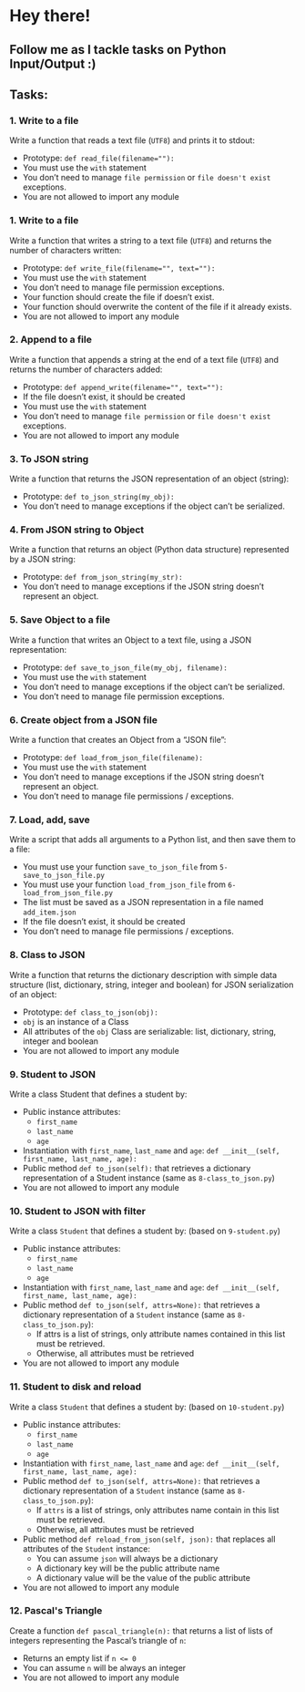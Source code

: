 # Hey there!
## Follow me as I tackle tasks on Python Input/Output :)
## Tasks:
### 1. Write to a file
Write a function that reads a text file (`UTF8`) and prints it to stdout:
* Prototype: `def read_file(filename=""):`
* You must use the `with` statement
* You don’t need to manage `file permission` or `file doesn't exist` exceptions.
* You are not allowed to import any module
### 1. Write to a file
Write a function that writes a string to a text file (`UTF8`) and returns the number of characters written:
* Prototype: `def write_file(filename="", text=""):`
* You must use the `with` statement
* You don’t need to manage file permission exceptions.
* Your function should create the file if doesn’t exist.
* Your function should overwrite the content of the file if it already exists.
* You are not allowed to import any module
### 2. Append to a file
Write a function that appends a string at the end of a text file (`UTF8`) and returns the number of characters added:
* Prototype: `def append_write(filename="", text=""):`
* If the file doesn’t exist, it should be created
* You must use the `with` statement
* You don’t need to manage `file permission` or `file doesn't exist` exceptions.
* You are not allowed to import any module
### 3. To JSON string
Write a function that returns the JSON representation of an object (string):
* Prototype: `def to_json_string(my_obj):`
* You don’t need to manage exceptions if the object can’t be serialized.
### 4. From JSON string to Object
Write a function that returns an object (Python data structure) represented by a JSON string:
* Prototype: `def from_json_string(my_str):`
* You don’t need to manage exceptions if the JSON string doesn’t represent an object.
### 5. Save Object to a file
Write a function that writes an Object to a text file, using a JSON representation:
* Prototype: `def save_to_json_file(my_obj, filename):`
* You must use the `with` statement
* You don’t need to manage exceptions if the object can’t be serialized.
* You don’t need to manage file permission exceptions.
### 6. Create object from a JSON file
Write a function that creates an Object from a “JSON file”:
* Prototype: `def load_from_json_file(filename):`
* You must use the `with` statement
* You don’t need to manage exceptions if the JSON string doesn’t represent an object.
* You don’t need to manage file permissions / exceptions.
### 7. Load, add, save
Write a script that adds all arguments to a Python list, and then save them to a file:
* You must use your function `save_to_json_file` from `5-save_to_json_file.py`
* You must use your function `load_from_json_file` from `6-load_from_json_file.py`
* The list must be saved as a JSON representation in a file named `add_item.json`
* If the file doesn’t exist, it should be created
* You don’t need to manage file permissions / exceptions.
### 8. Class to JSON
Write a function that returns the dictionary description with simple data structure (list, dictionary, string, integer and boolean) for JSON serialization of an object:
* Prototype: `def class_to_json(obj):`
* `obj` is an instance of a Class
* All attributes of the `obj` Class are serializable: list, dictionary, string, integer and boolean
* You are not allowed to import any module
### 9. Student to JSON
Write a class Student that defines a student by:
* Public instance attributes:
  * `first_name`
  * `last_name`
  * `age`
* Instantiation with `first_name`, `last_name` and `age`: `def __init__(self, first_name, last_name, age):`
* Public method `def to_json(self):` that retrieves a dictionary representation of a Student instance (same as `8-class_to_json.py`)
* You are not allowed to import any module
### 10. Student to JSON with filter
Write a class `Student` that defines a student by: (based on `9-student.py`)
* Public instance attributes:
  * `first_name`
  * `last_name`
  * `age`
* Instantiation with `first_name`, `last_name` and `age`: `def __init__(self, first_name, last_name, age):`
* Public method `def to_json(self, attrs=None):` that retrieves a dictionary representation of a `Student` instance (same as `8-class_to_json.py`):
  * If attrs is a list of strings, only attribute names contained in this list must be retrieved.
  * Otherwise, all attributes must be retrieved
* You are not allowed to import any module
### 11. Student to disk and reload
Write a class `Student` that defines a student by: (based on `10-student.py`)
* Public instance attributes:
  * `first_name`
  * `last_name`
  * `age`
* Instantiation with `first_name`, `last_name` and `age`: `def __init__(self, first_name, last_name, age):`
* Public method `def to_json(self, attrs=None):` that retrieves a dictionary representation of a `Student` instance (same as `8-class_to_json.py`):
  * If `attrs` is a list of strings, only attributes name contain in this list must be retrieved.
  * Otherwise, all attributes must be retrieved
* Public method `def reload_from_json(self, json):` that replaces all attributes of the `Student` instance:
  * You can assume `json` will always be a dictionary
  * A dictionary key will be the public attribute name
  * A dictionary value will be the value of the public attribute
* You are not allowed to import any module
### 12. Pascal's Triangle
Create a function `def pascal_triangle(n):` that returns a list of lists of integers representing the Pascal’s triangle of `n`:
* Returns an empty list if `n <= 0`
* You can assume `n` will be always an integer
* You are not allowed to import any module
